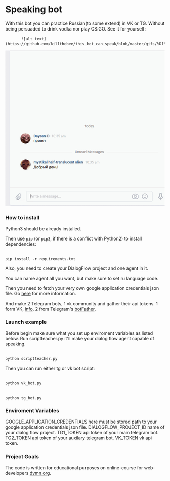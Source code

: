 # Speaking bot
With this bot you can practice Russian(to some extend) in VK or TG. Without being persuaded to drink vodka nor play CS:GO.
See it for yourself:

           ![alt text](https://github.com/killthebee/this_bot_can_speak/blob/master/gifs/%D1%82%D0%B3%D0%B1%D0%BE%D1%82.gif)


![alt text](https://github.com/killthebee/this_bot_can_speak/blob/master/gifs/%D0%B2%D0%BA%D0%B1%D0%BE%D1%82.gif)


### How to install

Python3 should be already installed.

Then use `pip` (or `pip3`, if there is a conflict with Python2) to install dependencies:

```

pip install -r requirements.txt

```
Also, you need to create your DialogFlow project and one agent in it.

You can name agent all you want, but make sure to set ru language code.

Then you need to fetch your very own google application credentials json file. Go [here](https://cloud.google.com/docs/authentication/getting-started) for more information.

And make 2 Telegram bots, 1 vk community and gather their api tokens. 1 form VK, [info](https://vk.com/dev/bots_docs?f=1.1.%2B%D0%9F%D0%BE%D0%BB%D1%83%D1%87%D0%B5%D0%BD%D0%B8%D0%B5%2B%D0%BA%D0%BB%D1%8E%D1%87%D0%B0%2B%D0%B4%D0%BE%D1%81%D1%82%D1%83%D0%BF%D0%B0). 2 from Telegram's [botFather](https://medium.com/shibinco/create-a-telegram-bot-using-botfather-and-get-the-api-token-900ba00e0f39).


### Launch example

Before begin make sure what you set up enviroment variables as listed below.
Run scriptteacher.py it'll make your dialog flow agent capable of speaking.
```

python scriptteacher.py

```
Then you can run either tg or vk bot script:

```

python vk_bot.py

```

```

python tg_bot.py

```


### Enviroment Variables

GOOGLE_APPLICATION_CREDENTIALS here must be stored path to your google application credentials json file.
DIALOGFLOW_PROJECT_ID name of your dialog flow project.
TG1_TOKEN api token of your main telegram bot.
TG2_TOKEN api token of your auxilary telegram bot.
VK_TOKEN vk api token.

### Project Goals

The code is written for educational purposes on online-course for web-developers [dvmn.org](https://dvmn.org/).
